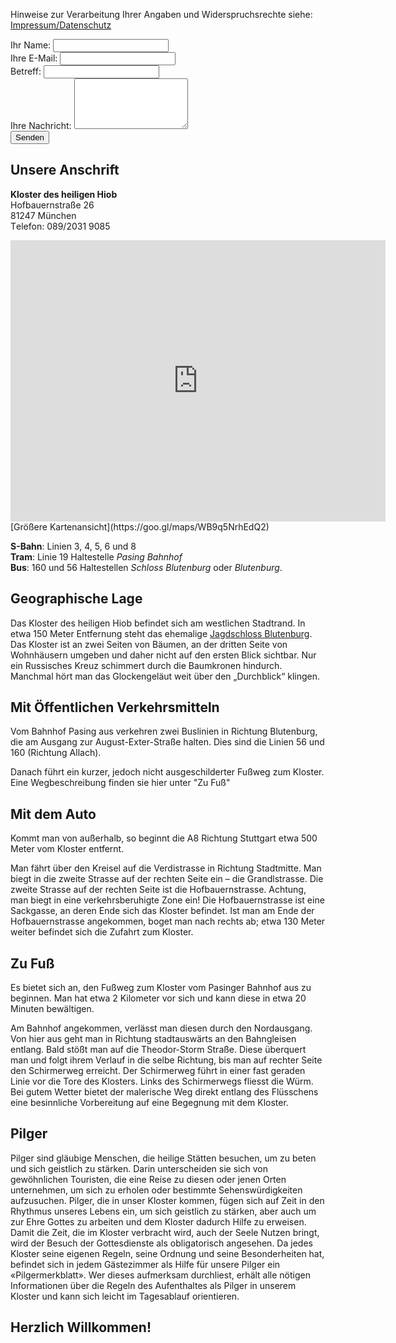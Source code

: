 Hinweise zur Verarbeitung Ihrer Angaben und Widerspruchsrechte siehe: [Impressum/Datenschutz](/impressum)

<form accept-charset="UTF-8" action="https://formspree.io/kornilij@hiobmon.org" method="POST">
  <div class="form-group">
    <label>Ihr Name:</label>
    <input type="name" class="form-control" name="name">
  </div>
  <div class="form-group">
    <label>Ihre E-Mail:</label>
    <input type="email" class="form-control" name="_replyto">
  </div>
  <div class="form-group">
    <label>Вetreff:</label>
    <input type="subject" class="form-control" name="subject">
  </div>
  <div class="form-group">
    <label>Ihre Nachricht:</label>
    <textarea type="text" class="form-control" rows="5 " name="message"></textarea>
  </div>
  <div class="form-group">
    <input type="hidden" name="utf8" value="✓">
    <input type="submit" class="btn btn-outline btn-block" value="Senden">
  </div>
</form>

## Unsere Anschrift
 **Kloster des heiligen Hiob**  
 Hofbauernstraße 26  
 81247 München  
 Тelefon: 089/2031 9085

<iframe src="https://www.google.com/maps/embed?pb=!1m18!1m12!1m3!1d2661.309965326017!2d11.456358315866535!3d48.16210697922545!2m3!1f0!2f0!3f0!3m2!1i1024!2i768!4f13.1!3m3!1m2!1s0x479e77f418578f67%3A0xe21d7180f139a652!2sHofbauernstra%C3%9Fe+26%2C+81247+M%C3%BCnchen!5e0!3m2!1sde!2sde!4v1535314716114" width="600" height="450" frameborder="0" style="border:0" allowfullscreen></iframe>
[Größere Kartenansicht](https://goo.gl/maps/WB9q5NrhEdQ2)

**S-Bahn**: Linien 3, 4, 5, 6 und 8  
**Tram**: Linie 19 Haltestelle _Pasing Bahnhof_  
**Bus**: 160 und 56 Haltestellen _Schloss Blutenburg_ oder _Blutenburg_.

## Geographische Lage
Das Kloster des heiligen Hiob befindet sich am westlichen Stadtrand. In etwa 150 Meter Entfernung steht das ehemalige [Jagdschloss Blutenburg](http://de.wikipedia.org/wiki/Schloss_Blutenburg). Das Kloster ist an zwei Seiten von Bäumen, an der dritten Seite von Wohnhäusern umgeben und daher nicht auf den ersten Blick sichtbar. Nur ein Russisches Kreuz schimmert durch die Baumkronen hindurch. Manchmal hört man das Glockengeläut weit über den „Durchblick“ klingen.


## Mit Öffentlichen Verkehrsmitteln
Vom Bahnhof Pasing aus verkehren zwei Buslinien in Richtung Blutenburg, die am Ausgang zur August-Exter-Straße halten. Dies sind die Linien 56 und 160 (Richtung Allach).

Danach führt ein kurzer, jedoch nicht ausgeschilderter Fußweg zum Kloster. Eine Wegbeschreibung finden sie hier unter "Zu Fuß"


## Mit dem Auto
Kommt man von außerhalb, so beginnt die A8 Richtung Stuttgart etwa 500 Meter vom Kloster entfernt.

Man fährt über den Kreisel auf die Verdistrasse in Richtung Stadtmitte. Man biegt in die zweite Strasse auf der rechten Seite ein – die Grandlstrasse. Die zweite Strasse auf der rechten Seite ist die Hofbauernstrasse. Achtung, man biegt in eine verkehrsberuhigte Zone ein! Die Hofbauernstrasse ist eine Sackgasse, an deren Ende sich das Kloster befindet. Ist man am Ende der Hofbauernstrasse angekommen, boget man nach rechts ab; etwa 130 Meter weiter befindet sich die Zufahrt zum Kloster.


## Zu Fuß
Es bietet sich an, den Fußweg zum Kloster vom Pasinger Bahnhof aus zu beginnen. Man hat etwa 2 Kilometer vor sich und kann diese in etwa 20 Minuten bewältigen.

Am Bahnhof angekommen, verlässt man diesen durch den Nordausgang. Von hier aus geht man in Richtung stadtauswärts an den Bahngleisen entlang. Bald stößt man auf die Theodor-Storm Straße. Diese überquert man und folgt ihrem Verlauf in die selbe Richtung, bis man auf rechter Seite den Schirmerweg erreicht. Der Schirmerweg führt in einer fast geraden Linie vor die Tore des Klosters. Links des Schirmerwegs fliesst die Würm. Bei gutem Wetter bietet der malerische Weg direkt entlang des Flüsschens eine besinnliche Vorbereitung auf eine Begegnung mit dem Kloster.

## Pilger
Pilger sind gläubige Menschen, die heilige Stätten besuchen, um zu beten und sich geistlich zu stärken. Darin unterscheiden sie sich von gewöhnlichen Touristen, die eine Reise zu diesen oder jenen Orten unternehmen, um sich zu erholen oder bestimmte Sehenswürdigkeiten aufzusuchen. Pilger, die in unser Kloster kommen, fügen sich auf Zeit in den Rhythmus unseres Lebens ein, um sich geistlich zu stärken, aber auch um zur Ehre Gottes zu arbeiten und dem Kloster dadurch Hilfe zu erweisen. Damit die Zeit, die im Kloster verbracht wird, auch der Seele Nutzen bringt, wird der Besuch der Gottesdienste als obligatorisch angesehen. Da jedes Kloster seine eigenen Regeln, seine Ordnung und seine Besonderheiten hat, befindet sich in jedem Gästezimmer als Hilfe für unsere Pilger ein «Pilgermerkblatt». Wer dieses aufmerksam durchliest, erhält alle nötigen Informationen über die Regeln des Aufenthaltes als Pilger in unserem Kloster und kann sich leicht im Tagesablauf orientieren.

## Herzlich Willkommen!
